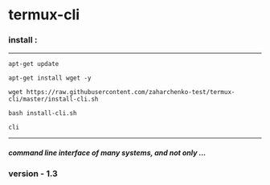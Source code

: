 # termux-cli

### install :

<hr />

    apt-get update

    apt-get install wget -y

    wget https://raw.githubusercontent.com/zaharchenko-test/termux-cli/master/install-cli.sh

    bash install-cli.sh

    cli

<hr />

##### command line interface of many systems, and not only ...

### version - 1.3
